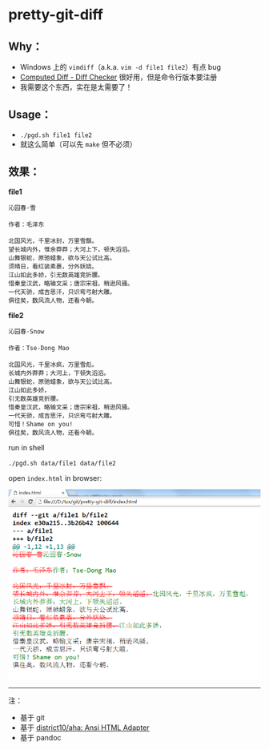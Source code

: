 # pretty-git-diff

## Why：

  - Windows 上的 `vimdiff`（a.k.a. `vim -d file1 file2`）有点 bug
  - [Computed Diff - Diff Checker](https://www.diffchecker.com/diff) 很好用，但是命令行版本要注册
  - 我需要这个东西，实在是太需要了！

## Usage：

  - `./pgd.sh file1 file2`
  - 就这么简单（可以先 `make` 但不必须）

## 效果：

**file1**

```
沁园春·雪

作者：毛泽东

北国风光，千里冰封，万里雪飘。
望长城内外，惟余莽莽；大河上下，顿失滔滔。
山舞银蛇，原驰蜡象，欲与天公试比高。
须晴日，看红装素裹，分外妖娆。
江山如此多娇，引无数英雄竞折腰。
惜秦皇汉武，略输文采；唐宗宋祖，稍逊风骚。
一代天骄，成吉思汗，只识弯弓射大雕。
俱往矣，数风流人物，还看今朝。
```

**file2**

```
沁园春·Snow

作者：Tse-Dong Mao

北国风光，千里冰疯，万里雪彪。
长城内外莽莽；大河上，下顿失滔滔。
山舞银蛇，原驰蜡象，欲与天公试比高。
江山如此多娇，
引无数英雄竞折腰。
惜秦皇汉武，略输文采；唐宗宋祖，稍逊风骚。
一代天骄，成吉思汗，只识弯弓射大雕。
可惜！Shame on you!
俱往矣，数风流人物，还看今朝。
```

run in shell

```
./pgd.sh data/file1 data/file2
```

open `index.html` in browser:

![](diffed.png)

---

注：

  - 基于 git
  - 基于 [district10/aha: Ansi HTML Adapter](https://github.com/district10/aha)
  - 基于 pandoc
